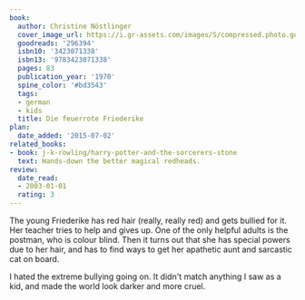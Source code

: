```yaml
---
book:
  author: Christine Nöstlinger
  cover_image_url: https://i.gr-assets.com/images/S/compressed.photo.goodreads.com/books/1327346583l/296394.jpg
  goodreads: '296394'
  isbn10: '3423071338'
  isbn13: '9783423071338'
  pages: 83
  publication_year: '1970'
  spine_color: '#bd3543'
  tags:
  - german
  - kids
  title: Die feuerrote Friederike
plan:
  date_added: '2015-07-02'
related_books:
- book: j-k-rowling/harry-potter-and-the-sorcerers-stone
  text: Hands-down the better magical redheads.
review:
  date_read:
  - 2003-01-01
  rating: 3
---
```


The young Friederike has red hair (really, really red) and gets bullied for it. Her teacher tries to help and gives up.
One of the only helpful adults is the postman, who is colour blind. Then it turns out that she has special powers due to
her hair, and has to find ways to get her apathetic aunt and sarcastic cat on board.

I hated the extreme bullying going on. It didn't match anything I saw as a kid, and made the world look darker and
more cruel.
